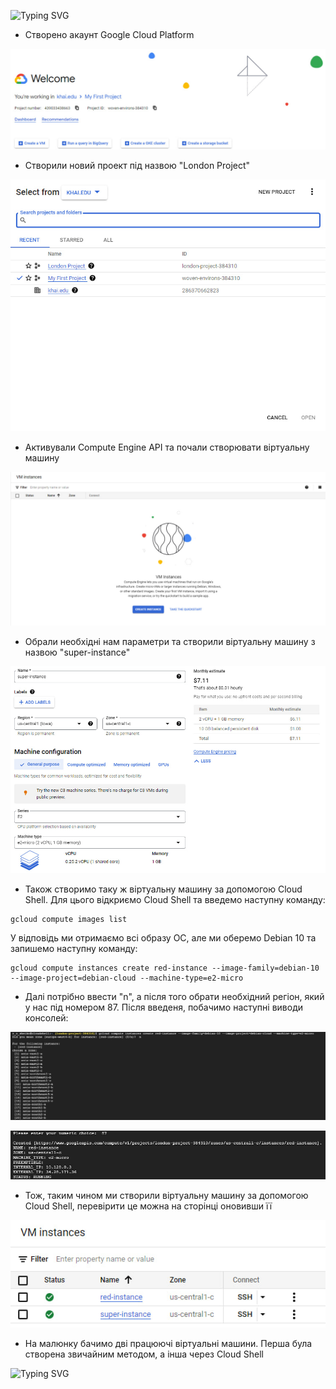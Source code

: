 ![Typing SVG](https://readme-typing-svg.demolab.com?font=Fira+Code&pause=1000&width=435&lines=%D0%A3+%D0%BB%D0%B0%D0%B1%D0%BE%D1%80%D0%B0%D1%82%D0%BE%D1%80%D0%BD%D1%96%D0%B9+%D1%80%D0%BE%D0%B1%D0%BE%D1%82%D1%96+%D0%BC%D0%B8%3A) 

+ Створено акаунт Google Cloud Platform

![](reg.jpg)

+ Створили новий проект під назвою "London Project" 

![](1.jpg)
+ Активували Compute Engine API та почали створювати віртуальну машину 

![](2.jpg)

+ Обрали необхідні нам параметри та створили віртуальну машину з назвою "super-instance"

![](3.jpg)

+ Також створимо таку ж віртуальну машину за допомогою Cloud Shell. Для цього відкриємо Cloud Shell та введемо наступну команду:

```
gcloud compute images list
```

У відповідь ми отримаємо всі образу ОС, але ми оберемо Debian 10 та запишемо наступну команду:

```
gcloud compute instances create red-instance --image-family=debian-10 --image-project=debian-cloud --machine-type=e2-micro
```
+ Далі потрібно ввести "n", а після того обрати необхідний регіон, який у нас під номером 87. Після введеня, побачимо наступні виводи консолей:

![](4.jpg)


![](5.jpg)


+ Тож, таким чином ми створили віртуальну машину за допомогою Cloud Shell, перевірити це можна на сторінці оновивши її

![](6.jpg)

+ На малюнку бачимо дві працюючі віртуальні машини. Перша була створена звичайним методом, а інша через Cloud Shell

![Typing SVG](https://readme-typing-svg.demolab.com?font=Fira+Code&pause=1000&width=435&lines=THE+END)